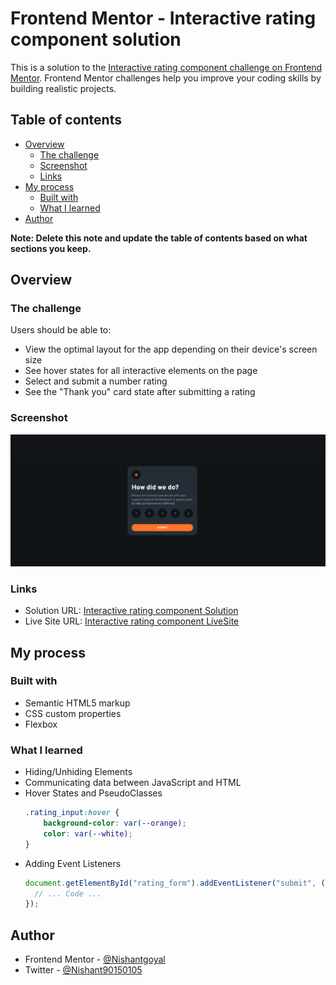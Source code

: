 # Frontend Mentor - Interactive rating component solution

This is a solution to the [Interactive rating component challenge on Frontend Mentor](https://www.frontendmentor.io/challenges/interactive-rating-component-koxpeBUmI). Frontend Mentor challenges help you improve your coding skills by building realistic projects. 

## Table of contents

- [Overview](#overview)
  - [The challenge](#the-challenge)
  - [Screenshot](#screenshot)
  - [Links](#links)
- [My process](#my-process)
  - [Built with](#built-with)
  - [What I learned](#what-i-learned)
- [Author](#author)

**Note: Delete this note and update the table of contents based on what sections you keep.**

## Overview

### The challenge

Users should be able to:

- View the optimal layout for the app depending on their device's screen size
- See hover states for all interactive elements on the page
- Select and submit a number rating
- See the "Thank you" card state after submitting a rating

### Screenshot

![Interactive Rating System](./ScreenShot/interactive_rating_component.png)

### Links

- Solution URL: [Interactive rating component Solution](https://github.com/Nishantgoyal/Interactive-rating-component)
- Live Site URL: [Interactive rating component LiveSite](https://nishantgoyal.github.io/Interactive-rating-component/)

## My process

### Built with

- Semantic HTML5 markup
- CSS custom properties
- Flexbox

### What I learned

- Hiding/Unhiding Elements
- Communicating data between JavaScript and HTML
- Hover States and PseudoClasses
  ```css
  .rating_input:hover {
      background-color: var(--orange);
      color: var(--white);
  }
  ```
- Adding Event Listeners
  ```js
  document.getElementById("rating_form").addEventListener("submit", (event) => {
    // ... Code ...
  });
  ```

## Author

- Frontend Mentor - [@Nishantgoyal](https://www.frontendmentor.io/profile/Nishantgoyal)
- Twitter - [@Nishant90150105](https://twitter.com/Nishant90150105)
